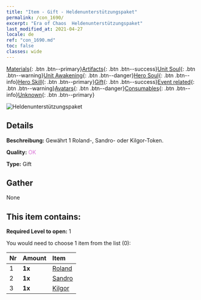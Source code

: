 ```yaml
---
title: "Item - Gift - Heldenunterstützungspaket"
permalink: /con_1690/
excerpt: "Era of Chaos  Heldenunterstützungspaket"
last_modified_at: 2021-04-27
locale: de
ref: "con_1690.md"
toc: false
classes: wide
---
```

 [Materials](/ItemsDE/){: .btn .btn--primary}[Artifacts](/ItemsDE/Artifacts/){: .btn .btn--success}[Unit Soul](/ItemsDE/UnitSoul/){: .btn .btn--warning}[Unit Awakening](/ItemsDE/UnitAwakening/){: .btn .btn--danger}[Hero Soul](/ItemsDE/HeroSoul/){: .btn .btn--info}[Hero Skill](/ItemsDE/HeroSkill/){: .btn .btn--primary}[Gift](/ItemsDE/Gift/){: .btn .btn--success}[Event related](/ItemsDE/Events/){: .btn .btn--warning}[Avatars](/ItemsDE/Avatars/){: .btn .btn--danger}[Consumables](/ItemsDE/Consumables/){: .btn .btn--info}[Unknown](/ItemsDE/Unknown/){: .btn .btn--primary}

 ![Heldenunterstützungspaket](/images/t/i_907289.png)

## Details
 **Beschreibung:** Gewährt 1 Roland-, Sandro- oder Kilgor-Token.

 **Quality:** <span style="color: #DA70D6">OK</span>

 **Type:** Gift

## Gather

  None

## This item contains:

 **Required Level to open:** 1

 You would need to choose 1 item from the list (0):

  | Nr | Amount |     Item    |
  |:---|:-------|:------------|
  | 1 |  **1x** | [Roland](/ItemsDE/her_362/) |  | 
  | 2 |  **1x** | [Sandro](/ItemsDE/her_371/) |  | 
  | 3 |  **1x** | [Kilgor](/ItemsDE/her_374/) |  | 
